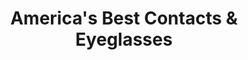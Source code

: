 ---
title: "America's Best Contacts & Eyeglasses"
url: /pueblo/americas-best-contacts-and-eyeglasses/
shop: optician
---